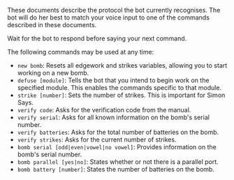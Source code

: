 These documents describe the protocol the bot currently recognises. The bot will do her best to match your voice input to one of the commands described in these documents.

Wait for the bot to respond before saying your next command.

The following commands may be used at any time:

  - `new bomb`: Resets all edgework and strikes variables, allowing you to start working on a new bomb.
  - `defuse [module]`: Tells the bot that you intend to begin work on the specified module. This enables the commands specific to that module.
  - `strike [number]`: Sets the number of strikes. This is important for Simon Says.
  - `verify code`: Asks for the verification code from the manual.
  - `verify serial`: Asks for all known information on the bomb's serial number.
  - `verify batteries`: Asks for the total number of batteries on the bomb.
  - `verify strikes`: Asks for the current number of strikes.
  - `bomb serial [odd|even|vowel|no vowel]`: Provides information on the bomb's serial number.
  - `bomb parallel [yes|no]`: States whether or not there is a parallel port.
  - `bomb battery [number]`: States the number of batteries on the bomb.
